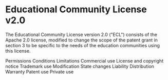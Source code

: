 Educational Community License v2.0
==================================

The Educational Community License version 2.0 ("ECL") consists of the Apache 2.0 license, modified to change the scope
of the patent grant in section 3 to be specific to the needs of the education communities using this license.

Permissions                    Conditions                                                 Limitations
Commercial use                 License and copyright notice                               Trademark use
Modification                   State changes                                              Liability
Distribution                                                                              Warranty
Patent use
Private use
